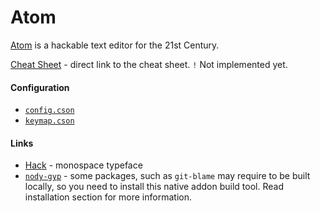# Atom #

[Atom](https://atom.io/) is a hackable text editor for the 21st Century.


[Cheat Sheet](https://edloidas.com/cheatsheets/atom/) - direct link to the cheat sheet. `!` Not implemented yet.

#### Configuration ####

* [`config.cson`](config.cson)
* [`keymap.cson`](keymap.cson)


#### Links ####

* [Hack](http://sourcefoundry.org/hack/) - monospace typeface
* [`nody-gyp`](https://github.com/nodejs/node-gyp) - some packages, such as `git-blame` may require to be built locally, so you need to install this native addon build tool. Read installation section for more information.
